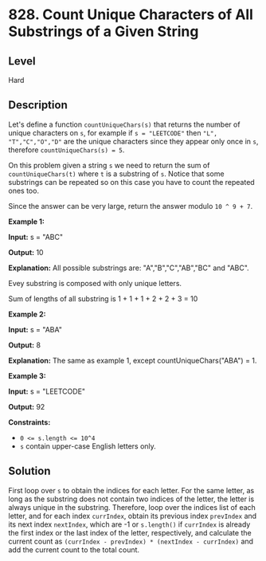 # 828. Count Unique Characters of All Substrings of a Given String
## Level
Hard

## Description
Let's define a function `countUniqueChars(s)` that returns the number of unique characters on `s`, for example if `s = "LEETCODE"` then `"L", "T","C","O","D"` are the unique characters since they appear only once in `s`, therefore `countUniqueChars(s) = 5`.

On this problem given a string `s` we need to return the sum of `countUniqueChars(t)` where `t` is a substring of `s`. Notice that some substrings can be repeated so on this case you have to count the repeated ones too.

Since the answer can be very large, return the answer modulo `10 ^ 9 + 7`.

**Example 1:**

**Input:** s = "ABC"

**Output:** 10

**Explanation:** All possible substrings are: "A","B","C","AB","BC" and "ABC".

Evey substring is composed with only unique letters.

Sum of lengths of all substring is 1 + 1 + 1 + 2 + 2 + 3 = 10

**Example 2:**

**Input:** s = "ABA"

**Output:** 8

**Explanation:** The same as example 1, except countUniqueChars("ABA") = 1.

**Example 3:**

**Input:** s = "LEETCODE"

**Output:** 92

**Constraints:**

* `0 <= s.length <= 10^4`
* `s` contain upper-case English letters only.

## Solution
First loop over `s` to obtain the indices for each letter. For the same letter, as long as the substring does not contain two indices of the letter, the letter is always unique in the substring. Therefore, loop over the indices list of each letter, and for each index `currIndex`, obtain its previous index `prevIndex` and its next index `nextIndex`, which are -1 or `s.length()` if `currIndex` is already the first index or the last index of the letter, respectively, and calculate the current count as `(currIndex - prevIndex) * (nextIndex - currIndex)` and add the current count to the total count.
